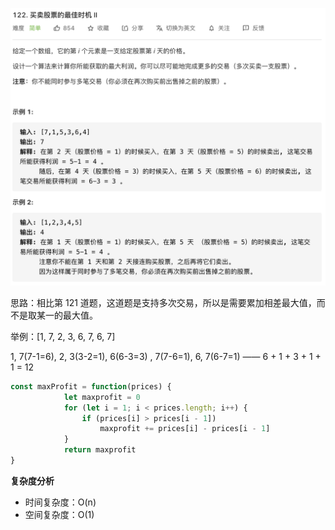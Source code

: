 ![](../images/lc122.png)



思路：相比第 121 道题，这道题是支持多次交易，所以是需要累加相差最大值，而不是取某一的最大值。

举例：[1, 7, 2, 3, 6, 7, 6, 7]

1, 7(7-1=6), 2, 3(3-2=1), 6(6-3=3) , 7(7-6=1), 6, 7(6-7=1) —— 6 + 1 + 3 + 1 + 1 = 12

```javascript
const maxProfit = function(prices) {
            let maxprofit = 0
            for (let i = 1; i < prices.length; i++) {
                if (prices[i] > prices[i - 1])
                    maxprofit += prices[i] - prices[i - 1]
            }
            return maxprofit
}
```

**复杂度分析**

- 时间复杂度：O(n)
- 空间复杂度：O(1)
